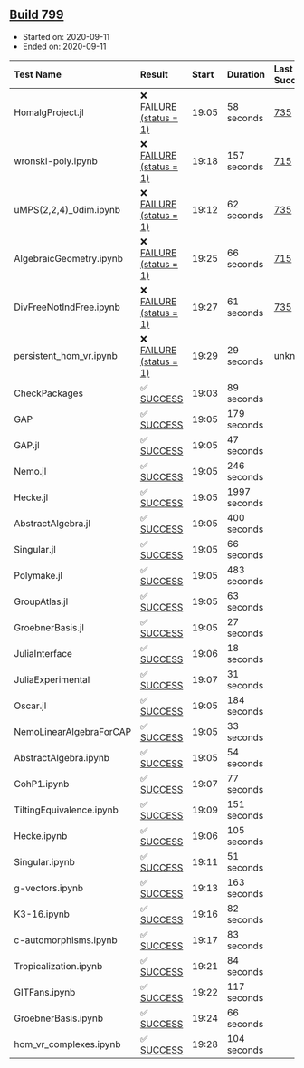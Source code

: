 ## [Build 799](https://oscarci.mathematik.uni-kl.de/job/oscar-stable/799/)

* Started on: 2020-09-11
* Ended on: 2020-09-11

| Test Name    | Result | Start | Duration | Last Success | First Failure |
|:-------------|:-------|:------|:---------|:-------------|:--------------|
| HomalgProject.jl | ❌ [FAILURE (status = 1)](https://oscarci.mathematik.uni-kl.de/job/oscar-stable/799/artifact/logs/build-799/HomalgProject.jl.log) | 19:05 | 58 seconds | [735](https://oscarci.mathematik.uni-kl.de/job/oscar-stable/735/) | [736](https://oscarci.mathematik.uni-kl.de/job/oscar-stable/736/) |
| wronski-poly.ipynb | ❌ [FAILURE (status = 1)](https://oscarci.mathematik.uni-kl.de/job/oscar-stable/799/artifact/logs/build-799/wronski-poly.ipynb.log) | 19:18 | 157 seconds | [715](https://oscarci.mathematik.uni-kl.de/job/oscar-stable/715/) | [716](https://oscarci.mathematik.uni-kl.de/job/oscar-stable/716/) |
| uMPS(2,2,4)_0dim.ipynb | ❌ [FAILURE (status = 1)](https://oscarci.mathematik.uni-kl.de/job/oscar-stable/799/artifact/logs/build-799/uMPS-2-2-4-_0dim.ipynb.log) | 19:12 | 62 seconds | [735](https://oscarci.mathematik.uni-kl.de/job/oscar-stable/735/) | [736](https://oscarci.mathematik.uni-kl.de/job/oscar-stable/736/) |
| AlgebraicGeometry.ipynb | ❌ [FAILURE (status = 1)](https://oscarci.mathematik.uni-kl.de/job/oscar-stable/799/artifact/logs/build-799/AlgebraicGeometry.ipynb.log) | 19:25 | 66 seconds | [715](https://oscarci.mathematik.uni-kl.de/job/oscar-stable/715/) | [716](https://oscarci.mathematik.uni-kl.de/job/oscar-stable/716/) |
| DivFreeNotIndFree.ipynb | ❌ [FAILURE (status = 1)](https://oscarci.mathematik.uni-kl.de/job/oscar-stable/799/artifact/logs/build-799/DivFreeNotIndFree.ipynb.log) | 19:27 | 61 seconds | [735](https://oscarci.mathematik.uni-kl.de/job/oscar-stable/735/) | [736](https://oscarci.mathematik.uni-kl.de/job/oscar-stable/736/) |
| persistent_hom_vr.ipynb | ❌ [FAILURE (status = 1)](https://oscarci.mathematik.uni-kl.de/job/oscar-stable/799/artifact/logs/build-799/persistent_hom_vr.ipynb.log) | 19:29 | 29 seconds | unknown | unknown |
| CheckPackages | ✅ [SUCCESS](https://oscarci.mathematik.uni-kl.de/job/oscar-stable/799/artifact/logs/build-799/CheckPackages.log) | 19:03 | 89 seconds |  |  |
| GAP | ✅ [SUCCESS](https://oscarci.mathematik.uni-kl.de/job/oscar-stable/799/artifact/logs/build-799/GAP.log) | 19:05 | 179 seconds |  |  |
| GAP.jl | ✅ [SUCCESS](https://oscarci.mathematik.uni-kl.de/job/oscar-stable/799/artifact/logs/build-799/GAP.jl.log) | 19:05 | 47 seconds |  |  |
| Nemo.jl | ✅ [SUCCESS](https://oscarci.mathematik.uni-kl.de/job/oscar-stable/799/artifact/logs/build-799/Nemo.jl.log) | 19:05 | 246 seconds |  |  |
| Hecke.jl | ✅ [SUCCESS](https://oscarci.mathematik.uni-kl.de/job/oscar-stable/799/artifact/logs/build-799/Hecke.jl.log) | 19:05 | 1997 seconds |  |  |
| AbstractAlgebra.jl | ✅ [SUCCESS](https://oscarci.mathematik.uni-kl.de/job/oscar-stable/799/artifact/logs/build-799/AbstractAlgebra.jl.log) | 19:05 | 400 seconds |  |  |
| Singular.jl | ✅ [SUCCESS](https://oscarci.mathematik.uni-kl.de/job/oscar-stable/799/artifact/logs/build-799/Singular.jl.log) | 19:05 | 66 seconds |  |  |
| Polymake.jl | ✅ [SUCCESS](https://oscarci.mathematik.uni-kl.de/job/oscar-stable/799/artifact/logs/build-799/Polymake.jl.log) | 19:05 | 483 seconds |  |  |
| GroupAtlas.jl | ✅ [SUCCESS](https://oscarci.mathematik.uni-kl.de/job/oscar-stable/799/artifact/logs/build-799/GroupAtlas.jl.log) | 19:05 | 63 seconds |  |  |
| GroebnerBasis.jl | ✅ [SUCCESS](https://oscarci.mathematik.uni-kl.de/job/oscar-stable/799/artifact/logs/build-799/GroebnerBasis.jl.log) | 19:05 | 27 seconds |  |  |
| JuliaInterface | ✅ [SUCCESS](https://oscarci.mathematik.uni-kl.de/job/oscar-stable/799/artifact/logs/build-799/JuliaInterface.log) | 19:06 | 18 seconds |  |  |
| JuliaExperimental | ✅ [SUCCESS](https://oscarci.mathematik.uni-kl.de/job/oscar-stable/799/artifact/logs/build-799/JuliaExperimental.log) | 19:07 | 31 seconds |  |  |
| Oscar.jl | ✅ [SUCCESS](https://oscarci.mathematik.uni-kl.de/job/oscar-stable/799/artifact/logs/build-799/Oscar.jl.log) | 19:05 | 184 seconds |  |  |
| NemoLinearAlgebraForCAP | ✅ [SUCCESS](https://oscarci.mathematik.uni-kl.de/job/oscar-stable/799/artifact/logs/build-799/NemoLinearAlgebraForCAP.log) | 19:05 | 33 seconds |  |  |
| AbstractAlgebra.ipynb | ✅ [SUCCESS](https://oscarci.mathematik.uni-kl.de/job/oscar-stable/799/artifact/logs/build-799/AbstractAlgebra.ipynb.log) | 19:05 | 54 seconds |  |  |
| CohP1.ipynb | ✅ [SUCCESS](https://oscarci.mathematik.uni-kl.de/job/oscar-stable/799/artifact/logs/build-799/CohP1.ipynb.log) | 19:07 | 77 seconds |  |  |
| TiltingEquivalence.ipynb | ✅ [SUCCESS](https://oscarci.mathematik.uni-kl.de/job/oscar-stable/799/artifact/logs/build-799/TiltingEquivalence.ipynb.log) | 19:09 | 151 seconds |  |  |
| Hecke.ipynb | ✅ [SUCCESS](https://oscarci.mathematik.uni-kl.de/job/oscar-stable/799/artifact/logs/build-799/Hecke.ipynb.log) | 19:06 | 105 seconds |  |  |
| Singular.ipynb | ✅ [SUCCESS](https://oscarci.mathematik.uni-kl.de/job/oscar-stable/799/artifact/logs/build-799/Singular.ipynb.log) | 19:11 | 51 seconds |  |  |
| g-vectors.ipynb | ✅ [SUCCESS](https://oscarci.mathematik.uni-kl.de/job/oscar-stable/799/artifact/logs/build-799/g-vectors.ipynb.log) | 19:13 | 163 seconds |  |  |
| K3-16.ipynb | ✅ [SUCCESS](https://oscarci.mathematik.uni-kl.de/job/oscar-stable/799/artifact/logs/build-799/K3-16.ipynb.log) | 19:16 | 82 seconds |  |  |
| c-automorphisms.ipynb | ✅ [SUCCESS](https://oscarci.mathematik.uni-kl.de/job/oscar-stable/799/artifact/logs/build-799/c-automorphisms.ipynb.log) | 19:17 | 83 seconds |  |  |
| Tropicalization.ipynb | ✅ [SUCCESS](https://oscarci.mathematik.uni-kl.de/job/oscar-stable/799/artifact/logs/build-799/Tropicalization.ipynb.log) | 19:21 | 84 seconds |  |  |
| GITFans.ipynb | ✅ [SUCCESS](https://oscarci.mathematik.uni-kl.de/job/oscar-stable/799/artifact/logs/build-799/GITFans.ipynb.log) | 19:22 | 117 seconds |  |  |
| GroebnerBasis.ipynb | ✅ [SUCCESS](https://oscarci.mathematik.uni-kl.de/job/oscar-stable/799/artifact/logs/build-799/GroebnerBasis.ipynb.log) | 19:24 | 66 seconds |  |  |
| hom_vr_complexes.ipynb | ✅ [SUCCESS](https://oscarci.mathematik.uni-kl.de/job/oscar-stable/799/artifact/logs/build-799/hom_vr_complexes.ipynb.log) | 19:28 | 104 seconds |  |  |
